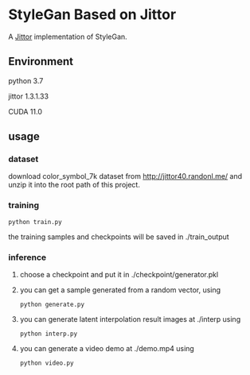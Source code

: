 # StyleGan Based on Jittor

A [Jittor](https://cg.cs.tsinghua.edu.cn/jittor) implementation of StyleGan.



## Environment

python 3.7

jittor 1.3.1.33

CUDA 11.0

## usage

### dataset

download color_symbol_7k dataset from http://jittor40.randonl.me/  and unzip it into the root path of this project.

### training

```shell
python train.py
```

the training samples and checkpoints will be saved in ./train_output

### inference

1. choose a checkpoint and put it in ./checkpoint/generator.pkl

2. you can get a sample generated from a random vector, using

   ```
   python generate.py
   ```

3. you can generate latent interpolation result images at ./interp using

   ```
   python interp.py
   ```

4. you can generate a video demo at ./demo.mp4 using

   ```
   python video.py
   ```